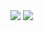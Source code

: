 <img src="https://img.shields.io/badge/Python-#3776AB?style=flat&logo=Python&logoColor=white"/>
<img src="https://capsule-render.vercel.app/api?type=wave&color=auto&height=300&section=header&text=Ljhee's%20Github&fontSize=90" />

